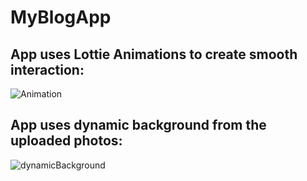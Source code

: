 # MyBlogApp


## App uses Lottie Animations to create smooth interaction:
![Animation](https://user-images.githubusercontent.com/43827399/97501045-df915b00-192d-11eb-9ac0-bfc833cff592.gif)

## App uses dynamic background from the uploaded photos:
![dynamicBackground](https://user-images.githubusercontent.com/43827399/97501005-cd172180-192d-11eb-9d00-627436ec18be.gif)
